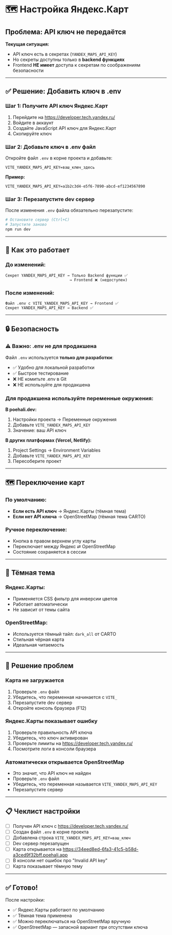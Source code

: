 # 🗺️ Настройка Яндекс.Карт

## Проблема: API ключ не передаётся

**Текущая ситуация:**
- API ключ есть в секретах (`YANDEX_MAPS_API_KEY`)
- Но секреты доступны только в **backend функциях**
- Frontend **НЕ имеет** доступа к секретам по соображениям безопасности

---

## ✅ Решение: Добавить ключ в .env

### Шаг 1: Получите API ключ Яндекс.Карт
1. Перейдите на https://developer.tech.yandex.ru/
2. Войдите в аккаунт
3. Создайте JavaScript API ключ для Яндекс.Карт
4. Скопируйте ключ

### Шаг 2: Добавьте ключ в .env файл

Откройте файл `.env` в корне проекта и добавьте:

```env
VITE_YANDEX_MAPS_API_KEY=ваш_ключ_здесь
```

**Пример:**
```env
VITE_YANDEX_MAPS_API_KEY=a1b2c3d4-e5f6-7890-abcd-ef1234567890
```

### Шаг 3: Перезапустите dev сервер

После изменения `.env` файла обязательно перезапустите:
```bash
# Остановите сервер (Ctrl+C)
# Запустите заново
npm run dev
```

---

## 🎯 Как это работает

### До изменений:
```
Секрет YANDEX_MAPS_API_KEY → Только Backend функции ✅
                            → Frontend ❌ (недоступен)
```

### После изменений:
```
Файл .env с VITE_YANDEX_MAPS_API_KEY → Frontend ✅
Секрет YANDEX_MAPS_API_KEY → Backend ✅
```

---

## 🔒 Безопасность

### ⚠️ Важно: .env не для продакшена

Файл `.env` используется **только для разработки**:
- ✅ Удобно для локальной разработки
- ✅ Быстрое тестирование
- ❌ НЕ комитьте .env в Git
- ❌ НЕ используйте для продакшена

### Для продакшена используйте переменные окружения:

**В poehali.dev:**
1. Настройки проекта → Переменные окружения
2. Добавьте `VITE_YANDEX_MAPS_API_KEY`
3. Значение: ваш API ключ

**В других платформах (Vercel, Netlify):**
1. Project Settings → Environment Variables
2. Добавьте `VITE_YANDEX_MAPS_API_KEY`
3. Пересоберите проект

---

## 🗺️ Переключение карт

### По умолчанию:
- **Если есть API ключ** → Яндекс.Карты (тёмная тема)
- **Если нет API ключа** → OpenStreetMap (тёмная тема CARTO)

### Ручное переключение:
- Кнопка в правом верхнем углу карты
- Переключает между Яндекс ⇄ OpenStreetMap
- Состояние сохраняется в сессии

---

## 🌙 Тёмная тема

### Яндекс.Карты:
- Применяется CSS фильтр для инверсии цветов
- Работает автоматически
- Не зависит от темы сайта

### OpenStreetMap:
- Используется тёмный тайл: `dark_all` от CARTO
- Стильная чёрная карта
- Идеальная читаемость

---

## 🐛 Решение проблем

### Карта не загружается
1. Проверьте `.env` файл
2. Убедитесь, что переменная начинается с `VITE_`
3. Перезапустите dev сервер
4. Откройте консоль браузера (F12)

### Яндекс.Карты показывает ошибку
1. Проверьте правильность API ключа
2. Убедитесь, что ключ активирован
3. Проверьте лимиты на https://developer.tech.yandex.ru/
4. Посмотрите логи в консоли браузера

### Автоматически открывается OpenStreetMap
- Это значит, что API ключ не найден
- Проверьте `.env` файл
- Убедитесь, что переменная называется `VITE_YANDEX_MAPS_API_KEY`
- Перезапустите сервер

---

## 📋 Чеклист настройки

- [ ] Получен API ключ с https://developer.tech.yandex.ru/
- [ ] Создан файл `.env` в корне проекта
- [ ] Добавлена строка `VITE_YANDEX_MAPS_API_KEY=ваш_ключ`
- [ ] Dev сервер перезапущен
- [ ] Карта открывается на https://34eed8ed-6fa3-41c5-b58d-a3ced9f32bff.poehali.app
- [ ] В консоли нет ошибок про "Invalid API key"
- [ ] Карта показывает тёмную тему

---

## ✅ Готово!

После настройки:
- ✅ Яндекс.Карты работают по умолчанию
- ✅ Тёмная тема применена
- ✅ Можно переключаться на OpenStreetMap вручную
- ✅ OpenStreetMap — запасной вариант при отсутствии ключа
